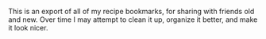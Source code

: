 This is an export of all of my recipe bookmarks, for sharing with friends
old and new. Over time I may attempt to clean it up, organize it better,
and make it look nicer.
